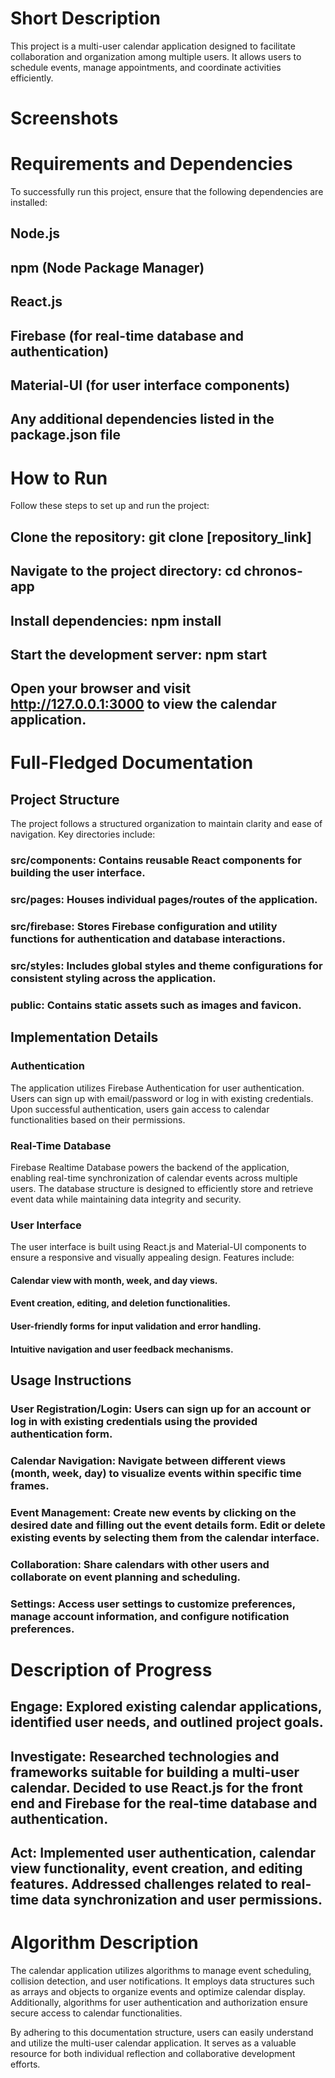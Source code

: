 # Short Description

This project is a multi-user calendar application designed to facilitate collaboration and organization among multiple users. It allows users to schedule events, manage appointments, and coordinate activities efficiently.

# Screenshots

# Requirements and Dependencies

To successfully run this project, ensure that the following dependencies are installed:

## Node.js

## npm (Node Package Manager)

## React.js

## Firebase (for real-time database and authentication)

## Material-UI (for user interface components)

## Any additional dependencies listed in the package.json file

# How to Run

Follow these steps to set up and run the project:

## Clone the repository: git clone [repository_link]

## Navigate to the project directory: cd chronos-app

## Install dependencies: npm install

## Start the development server: npm start

## Open your browser and visit http://127.0.0.1:3000 to view the calendar application.

# Full-Fledged Documentation

## Project Structure

The project follows a structured organization to maintain clarity and ease of navigation. Key directories include:

### src/components: Contains reusable React components for building the user interface.

### src/pages: Houses individual pages/routes of the application.

### src/firebase: Stores Firebase configuration and utility functions for authentication and database interactions.

### src/styles: Includes global styles and theme configurations for consistent styling across the application.

### public: Contains static assets such as images and favicon.

## Implementation Details

### Authentication

The application utilizes Firebase Authentication for user authentication. Users can sign up with email/password or log in with existing credentials. Upon successful authentication, users gain access to calendar functionalities based on their permissions.

### Real-Time Database

Firebase Realtime Database powers the backend of the application, enabling real-time synchronization of calendar events across multiple users. The database structure is designed to efficiently store and retrieve event data while maintaining data integrity and security.

### User Interface

The user interface is built using React.js and Material-UI components to ensure a responsive and visually appealing design. Features include:

#### Calendar view with month, week, and day views.

#### Event creation, editing, and deletion functionalities.

#### User-friendly forms for input validation and error handling.

#### Intuitive navigation and user feedback mechanisms.

## Usage Instructions

### User Registration/Login: Users can sign up for an account or log in with existing credentials using the provided authentication form.

### Calendar Navigation: Navigate between different views (month, week, day) to visualize events within specific time frames.

### Event Management: Create new events by clicking on the desired date and filling out the event details form. Edit or delete existing events by selecting them from the calendar interface.

### Collaboration: Share calendars with other users and collaborate on event planning and scheduling.

### Settings: Access user settings to customize preferences, manage account information, and configure notification preferences.

# Description of Progress

## Engage: Explored existing calendar applications, identified user needs, and outlined project goals.

## Investigate: Researched technologies and frameworks suitable for building a multi-user calendar. Decided to use React.js for the front end and Firebase for the real-time database and authentication.

## Act: Implemented user authentication, calendar view functionality, event creation, and editing features. Addressed challenges related to real-time data synchronization and user permissions.

# Algorithm Description

The calendar application utilizes algorithms to manage event scheduling, collision detection, and user notifications. It employs data structures such as arrays and objects to organize events and optimize calendar display. Additionally, algorithms for user authentication and authorization ensure secure access to calendar functionalities.

By adhering to this documentation structure, users can easily understand and utilize the multi-user calendar application. It serves as a valuable resource for both individual reflection and collaborative development efforts.
